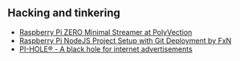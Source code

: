 ## Hacking and tinkering

* [Raspberry Pi ZERO Minimal Streamer at PolyVection](https://web.archive.org/web/20160406151917/https://polyvection.com/guides/raspberry-pi-zero-minimal-streamer/)
* [Raspberry Pi NodeJS Project Setup with Git Deployment by FxN](https://web.archive.org/web/20170408103023/http://blog.fxndev.com:80/raspberry-pi-nodejs-project-setup/)
* [PI-HOLE® - A black hole for internet advertisements](https://pi-hole.net/)
